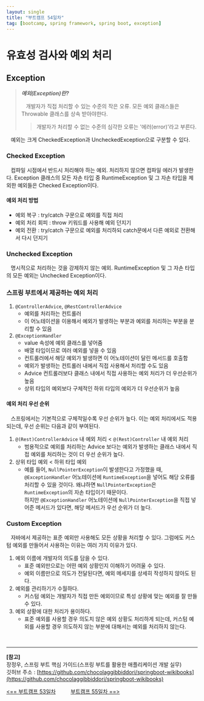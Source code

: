 ```yaml
---
layout: single
title: "부트캠프 54일차"
tag: [bootcamp, spring framework, spring boot, exception]
---
```


# 유효성 검사와 예외 처리

## Exception

> **_예외(Exception)란?_**
> 
> &nbsp;&nbsp; 개발자가 직접 처리할 수 있는 수준의 작은 오류. 모든 예외 클래스들은 Throwable 클래스를 상속 받아야한다.
> 
> > 개발자가 처리할 수 없는 수준의 심각한 오류는 '에러(error)'라고 부른다.

&nbsp;&nbsp; 예외는 크게 CheckedException과 UncheckedException으로 구분할 수 있다.

### Checked Exception

&nbsp;&nbsp; 컴파일 시점에서 반드시 처리해야 하는 예외. 처리하지 않으면 컴파일 에러가 발생한다.
Exception 클래스의 모든 자손 타입 중 RuntimeException 및 그 자손 타입을 제외한 예외들은 Checked Exception이다.

#### 예외 처리 방법

- 예외 복구 : try/catch 구문으로 예외를 직접 처리
- 예외 처리 회피 : throw 키워드를 사용해 예외 던지기
- 예외 전환 : try/catch 구문으로 예외를 처리하되 catch문에서 다른 예외로 전환해서 다시 던지기

### Unchecked Exception

&nbsp;&nbsp; 명시적으로 처리하는 것을 강제하지 않는 예외. RuntimeException 및 그 자손 타입의 모든 예외는 Unchecked Exception이다.

### 스프링 부트에서 제공하는 예외 처리

1. `@ControllerAdvice`, `@RestControllerAdvice`
   - 예외를 처리하는 컨트롤러
   - 이 어노테이션을 이용해서 예외가 발생하는 부분과 예외를 처리하는 부분을 분리할 수 있음
2. `@ExceptionHandler`
   - value 속성에 예외 클래스를 넣어줌
   - 배열 타입이므로 여러 예외를 넣을 수 있음
   - 컨트롤러에서 해당 예외가 발생하면 이 어노테이션이 달린 메서드를 호출함
   - 예외가 발생하는 컨트롤러 내에서 직접 사용해서 처리할 수도 있음
   - Advice 컨트롤러보다 클래스 내에서 직접 사용하는 예외 처리가 더 우선순위가 높음
   - 상위 타입의 예외보다 구체적인 하위 타입의 예외가 더 우선순위가 높음

#### 예외 처리 우선 순위

&nbsp;&nbsp; 스프링에서는 기본적으로 구체적일수록 우선 순위가 높다.
이는 예외 처리에서도 적용되는데, 우선 순위는 다음과 같이 부여된다.

1. `@(Rest)ControllerAdvice` 내 예외 처리 < `@(Rest)Controller` 내 예외 처리
   - 범용적으로 예외를 처리하는 Advice 보다는 예외가 발생하는 클래스 내에서 직접 예외를 처리하는 것이 더 우선 순위가 높다.
2. 상위 타입 예외 < 하위 타입 예외
   - 예를 들어, `NullPointerException`이 발생한다고 가정했을 때, `@ExceptionHandler` 어노테이션에 `RuntimeException`을 넣어도 해당 오류를 처리할 수 있을 것이다.
     왜냐하면 `NullPointerException`은 `RuntimeException`의 자손 타입이기 때문이다.   
     하지만 `@ExceptionHandler` 어노테이션에 `NullPointerException`을 직접 넣어준 메서드가 있다면, 해당 메서드가 우선 순위가 더 높다.

### Custom Exception

&nbsp;&nbsp; 자바에서 제공하는 표준 예외만 사용해도 모든 상황을 처리할 수 있다.
그럼에도 커스텀 예외를 만들어서 사용하는 이유는 여러 가지 이유가 있다.

1. 예외 이름에 개발자의 의도를 담을 수 있다.
   - 표준 예외만으로는 어떤 예외 상황인지 이해하기 어려울 수 있다.
   - 예외 이름만으로 의도가 전달된다면, 예외 메세지를 상세히 작성하지 않아도 된다.
2. 예외를 관리하기가 수월하다.
   - 커스텀 예외는 개발자가 직접 만든 예외이므로 특성 상황에 맞는 예외를 잘 만들 수 있다.
3. 예외 상황에 대한 처리가 용이하다.
   - 표준 예외를 사용할 경우 의도치 않은 예외 상황도 처리하게 되는데, 커스텀 예외를 사용할 경우 의도하지 않는 부분에 대해서는 예외를 처리하지 않는다.

<br>

___

**[참고]**  
장정우, 스프링 부트 핵심 가이드(스프링 부트를 활용한 애플리케이션 개발 실무)  
깃허브 주소 : [https://github.com/chocolaggibbiddori/springboot-wikibooks](https://github.com/chocolaggibbiddori/springboot-wikibooks)

[<== 부트캠프 53일차](/bootcamp-day53) &nbsp;&nbsp;&nbsp;&nbsp;&nbsp;&nbsp;&nbsp;&nbsp; [부트캠프 55일차 ==>](/bootcamp-day55)